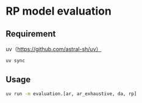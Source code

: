 # RP model evaluation
## Requirement
uv（https://github.com/astral-sh/uv）

```bash
uv sync
```

## Usage
```bash
uv run -m evaluation.[ar, ar_exhaustive, da, rp]
```
